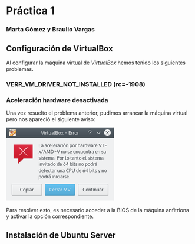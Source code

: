 # Práctica 1
### Marta Gómez y Braulio Vargas

## Configuración de VirtualBox
Al configurar la máquina virtual de _VirtualBox_ hemos tenido los siguientes problemas.

### VERR_VM_DRIVER_NOT_INSTALLED (rc=-1908)

### Aceleración hardware desactivada

Una vez resuelto el problema anterior, pudimos arrancar la máquina virtual pero nos apareció el siguiente aviso:

![warning_aceleracion](aceleracion_hardware.png)

Para resolver esto, es necesario acceder a la BIOS de la máquina anfitriona y activar la opción correspondiente.

## Instalación de Ubuntu Server
